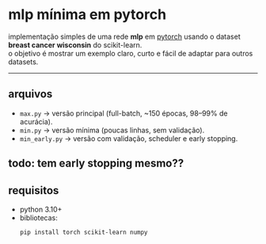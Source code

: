 # mlp mínima em pytorch

implementação simples de uma rede **mlp** em [pytorch](https://pytorch.org/) usando o dataset **breast cancer wisconsin** do scikit-learn.  
o objetivo é mostrar um exemplo claro, curto e fácil de adaptar para outros datasets.

---

## arquivos

- `max.py` → versão principal (full-batch, ~150 épocas, 98–99% de acurácia).  
- `min.py` → versão mínima (poucas linhas, sem validação).  
- `min_early.py` → versão com validação, scheduler e early stopping.

todo: tem early stopping mesmo??
---

## requisitos

- python 3.10+  
- bibliotecas:
  ```bash
  pip install torch scikit-learn numpy
